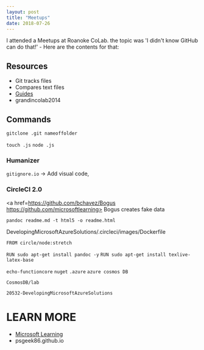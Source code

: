 ```yaml
---
layout: post
title: "Meetups"
date: 2018-07-26
---
```


I attended a Meetups at Roanoke CoLab. the topic was 'I didn't know GitHub can do that!' - 
Here are the contents for that:

## Resources
- Git tracks files
- Compares text files
- <a href="guides.github.com"> Guides </a>
- grandincolab2014

## Commands

`gitclone .git nameoffolder`

`touch .js`
`node .js`

### Humanizer
`gitignore.io` -> Add visual code, 

### CircleCI 2.0
<a href=https://github.com/bchavez/Bogus
https://github.com/microsoftlearning> Bogus creates fake data </a>

`pandoc readme.md -t html5 -o readme.html`

DevelopingMicrosoftAzureSolutions/.circleci/images/Dockerfile

`FROM circle/node:stretch`

`RUN sudo apt-get install pandoc -y`
`RUN sudo apt-get install texlive-latex-base`

`echo-functioncore`
 `nuget`
 `.azure`
 `azure cosmos DB`

 `CosmosDB/lab`

`20532-DevelopingMicrosoftAzureSolutions`

# LEARN MORE

* <a href="https://github.com/microsoftlearning"> Microsoft Learning </a>
* psgeek86.github.io
